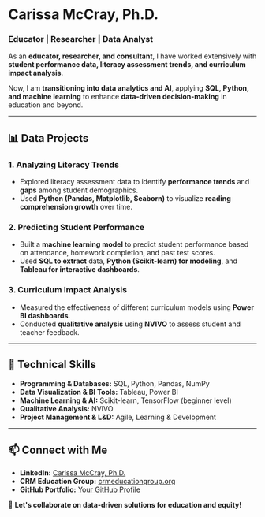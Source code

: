 # Carissa McCray, Ph.D.  
### Educator | Researcher | Data Analyst  

As an **educator, researcher, and consultant**, I have worked extensively with **student performance data, literacy assessment trends, and curriculum impact analysis**.  

Now, I am **transitioning into data analytics and AI**, applying **SQL, Python, and machine learning** to enhance **data-driven decision-making** in education and beyond.  

---

## 📊 Data Projects  

### **1. Analyzing Literacy Trends**
- Explored literacy assessment data to identify **performance trends** and **gaps** among student demographics.
- Used **Python (Pandas, Matplotlib, Seaborn)** to visualize **reading comprehension growth** over time.

### **2. Predicting Student Performance**
- Built a **machine learning model** to predict student performance based on attendance, homework completion, and past test scores.
- Used **SQL to extract** data, **Python (Scikit-learn) for modeling**, and **Tableau for interactive dashboards**.

### **3. Curriculum Impact Analysis**
- Measured the effectiveness of different curriculum models using **Power BI dashboards**.
- Conducted **qualitative analysis** using **NVIVO** to assess student and teacher feedback.

---

## 🔧 Technical Skills  

- **Programming & Databases:** SQL, Python, Pandas, NumPy  
- **Data Visualization & BI Tools:** Tableau, Power BI  
- **Machine Learning & AI:** Scikit-learn, TensorFlow (beginner level)  
- **Qualitative Analysis:** NVIVO  
- **Project Management & L&D:** Agile, Learning & Development  

---

## 📫 Connect with Me  
- **LinkedIn:** [Carissa McCray, Ph.D.](https://www.linkedin.com/in/carissa-mccray-phd)  
- **CRM Education Group:** [crmeducationgroup.org](https://crmeducationgroup.org/)  
- **GitHub Portfolio:** [Your GitHub Profile](https://github.com/yourgithubusername)  

🚀 **Let's collaborate on data-driven solutions for education and equity!**
